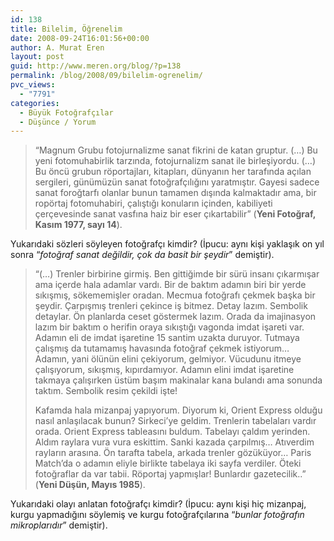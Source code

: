 ```yaml
---
id: 138
title: Bilelim, Öğrenelim
date: 2008-09-24T16:01:56+00:00
author: A. Murat Eren
layout: post
guid: http://www.meren.org/blog/?p=138
permalink: /blog/2008/09/bilelim-ogrenelim/
pvc_views:
  - "7791"
categories:
  - Büyük Fotoğrafçılar
  - Düşünce / Yorum
---
```

> &#8220;Magnum Grubu fotojurnalizme sanat fikrini de katan gruptur. (&#8230;) Bu yeni fotomuhabirlik tarzında, fotojurnalizm sanat ile birleşiyordu. (&#8230;) Bu öncü grubun röportajları, kitapları, dünyanın her tarafında açılan sergileri, günümüzün sanat fotoğrafçılığını yaratmıştır. Gayesi sadece sanat foroğtarfı olanlar bunun tamamen dışında kalmaktadır ama, bir ropörtaj fotomuhabiri, çalıştığı konuların içinden, kabiliyeti çerçevesinde sanat vasfına haiz bir eser çıkartabilir&#8221; (**Yeni Fotoğraf, Kasım 1977, sayı 14**).

Yukarıdaki sözleri söyleyen fotoğrafçı kimdir? (İpucu: aynı kişi yaklaşık on yıl sonra &#8220;_fotoğraf sanat değildir, çok da basit bir şeydir_&#8221; demiştir).

> &#8220;(&#8230;) Trenler birbirine girmiş. Ben gittiğimde bir sürü insanı çıkarmışar ama içerde hala adamlar vardı. Bir de baktım adamın biri bir yerde sıkışmış, sökememişler oradan. Mecmua fotoğrafı çekmek başka bir şeydir. Çarpışmış trenleri çekince iş bitmez. Detay lazım. Sembolik detaylar. Ön planlarda ceset göstermek lazım. Orada da imajinasyon lazım bir baktım o herifin oraya sıkıştığı vagonda imdat işareti var. Adamın eli de imdat işaretine 15 santim uzakta duruyor. Tutmaya çalışmış da tutamamış havasında fotoğraf çekmek istiyorum&#8230; Adamın, yani ölünün elini çekiyorum, gelmiyor. Vücudunu itmeye çalışıyorum, sıkışmış, kıpırdamıyor. Adamın elini imdat işaretine takmaya çalışırken üstüm başım makinalar kana bulandı ama sonunda taktım. Sembolik resim çekildi işte!
> 
> Kafamda hala mizanpaj yapıyorum. Diyorum ki, Orient Express olduğu nasıl anlaşılacak bunun? Sirkeci&#8217;ye geldim. Trenlerin tabelaları vardır orada. Orient Express tableasını buldum. Tabelayı çaldım yerinden. Aldım raylara vura vura eskittim. Sanki kazada çarpılmış&#8230; Atıverdim rayların arasına. Ön tarafta tabela, arkada trenler gözüküyor&#8230; Paris Match&#8217;da o adamın eliyle birlikte tabelaya iki sayfa verdiler. Öteki fotoğraflar da var tabii. Röportaj yapmışlar! Bunlardır gazetecilik..&#8221; (**Yeni Düşün, Mayıs 1985**).

Yukarıdaki olayı anlatan fotoğrafçı kimdir? (İpucu: aynı kişi hiç mizanpaj, kurgu yapmadığını söylemiş ve kurgu fotoğrafçılarına &#8220;_bunlar fotoğrafın mikroplarıdır_&#8221; demiştir).

